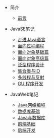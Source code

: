 <!-- _sidebar.md -->

* 简介
  * [前言](README.md) <!--注意这里是相对路径-->
  
* JavaSE笔记
  * [走进Java语言](JavaSE_笔记（一）走进Java语言.md)
  * [面向过程编程](JavaSE_笔记（二）面向过程编程.md)
  * [面向对象基础篇](JavaSE_笔记（三）面向对象基础篇.md)
  * [面向对象高级篇](JavaSE_笔记（四）面向对象高级篇.md)
  * [泛型程序设计](JavaSE_笔记（五）泛型程序设计.md)
  * [集合类与IO](JavaSE_笔记（六）集合类与IO.md)
  * [多线程与反射](JavaSE_笔记（七）多线程与反射.md)
  * [GUI程序开发](JavaSE_笔记（八）GUI程序开发.md)
  
* JavaWeb笔记

  * [Java网络编程](JavaWeb_笔记（一）Java网络编程.md)
  * [数据库基础](JavaWeb_笔记（二）数据库基础.md)
  * [Java与数据库](JavaWeb_笔记（三）Java与数据库.md)
  * [前端基础](JavaWeb_笔记（四）前端基础.md)
  * [后端开发](JavaWeb_笔记（五）后端开发.md)
  
  ​	
  
  

​	
